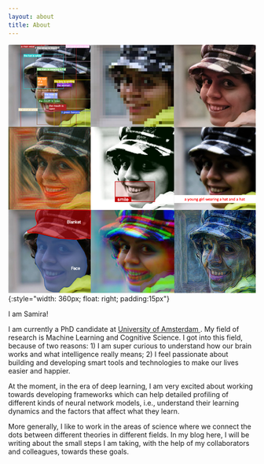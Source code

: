 ```yaml
---
layout: about
title: About
---
```

![](img/profile_pic.png){:style="width: 360px; float: right; padding:15px"}

I am Samira!

I am currently a PhD candidate at [University of Amsterdam ](http://www.uva.nl/en). My field of research is Machine Learning and Cognitive Science.
I got into this field, because of two reasons: 1) I am super curious to understand how our brain works and what intelligence really means; 2) I feel passionate about building and developing smart tools and technologies to make our lives easier and happier.

At the moment, in the era of deep learning, I am very excited about working towards developing frameworks which can help detailed profiling of different kinds of neural network models, i.e., understand their learning dynamics and the factors that affect what they learn.

More generally, I like to work in the areas of science where we connect the dots between different theories in different fields.
In my blog here, I will be writing about the small steps I am taking, with the help of my collaborators and colleagues, towards these goals.

<!-- #### Projects I have supervised:


#### My publications:
{% bibliography --file publication  %} -->

<!-- ### On the other hand ... -->

<!-- I live in the beautiful city of Amsterdam! I always wanted to live in a place close to the sea where I can ride a bike! I just can't appreciate it enough that I ended up living in my dream land!

Besides what I do, I love math and physics! One of the categories of my most joyful moments in life is when I figure out how to solve a math problem. And every time I learn something new about how the universe works, it just blows my mind! -->
